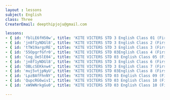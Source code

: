 ```yaml
--- 
layout : lessons 
subject: English
class: Three
CreaterEmail: deepthipjoju@gmail.com

lessons: 
- { id: 'fblLE6fH50w', title: 'KITE VICTERS STD 3 English Class 01 (First Bell-ഫസ്റ്റ് ബെല്‍)' }
- { id: 'jn8f1yNDGl8', title: 'KITE VICTERS STD 3 English Class 2 (First Bell-ഫസ്റ്റ് ബെല്‍)' }
- { id: 'tTW19argzRE', title: 'KITE VICTERS STD 3 English Class 3 (First Bell-ഫസ്റ്റ് ബെല്‍)' }
- { id: '55OpgrfGfr0', title: 'KITE VICTERS STD 03English Class 4 (First Bell-ഫസ്റ്റ് ബെല്‍)' }
- { id: 'Cog_Oe5lE04', title: 'KITE VICTERS STD 03 English Class 05 (First Bell-ഫസ്റ്റ് ബെല്‍)' }
- { id: 'jn8f1yNDGl8', title: 'KITE VICTERS STD 3 English Class 6 (First Bell-ഫസ്റ്റ് ബെല്‍)' }
- { id: 'OBLcSEKknw4', title: 'KITE VICTERS STD 3 English Class 7 (First Bell-ഫസ്റ്റ് ബെല്‍)' }
- { id: 'muj5vtjpNyU', title: 'KITE VICTERS STD 03English Class 8 (First Bell-ഫസ്റ്റ് ബെല്‍)' }
- { id: 'LpzBAfFhnNY', title: 'KITE VICTERS STD 03 English Class 09 (First Bell-ഫസ്റ്റ് ബെല്‍)' }
- { id: 'QupcRG6wivI', title: 'KITE VICTERS STD 03 English Class 10 (First Bell-ഫസ്റ്റ് ബെല്‍)' }
- { id: 'xW9WNrkgGu0', title: 'KITE VICTERS STD 03 English Class 10 (First Bell-ഫസ്റ്റ് ബെല്‍)' }

--- 
```

